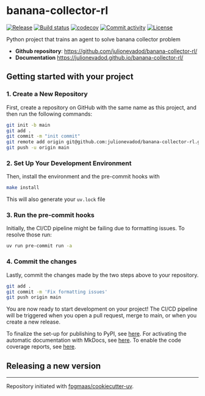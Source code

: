 # banana-collector-rl

[![Release](https://img.shields.io/github/v/release/julionevadod/banana-collector-rl)](https://img.shields.io/github/v/release/julionevadod/banana-collector-rl)
[![Build status](https://img.shields.io/github/actions/workflow/status/julionevadod/banana-collector-rl/main.yml?branch=main)](https://github.com/julionevadod/banana-collector-rl/actions/workflows/main.yml?query=branch%3Amain)
[![codecov](https://codecov.io/gh/julionevadod/banana-collector-rl/branch/main/graph/badge.svg)](https://codecov.io/gh/julionevadod/banana-collector-rl)
[![Commit activity](https://img.shields.io/github/commit-activity/m/julionevadod/banana-collector-rl)](https://img.shields.io/github/commit-activity/m/julionevadod/banana-collector-rl)
[![License](https://img.shields.io/github/license/julionevadod/banana-collector-rl)](https://img.shields.io/github/license/julionevadod/banana-collector-rl)

Python project that trains an agent to solve banana collector problem

- **Github repository**: <https://github.com/julionevadod/banana-collector-rl/>
- **Documentation** <https://julionevadod.github.io/banana-collector-rl/>

## Getting started with your project

### 1. Create a New Repository

First, create a repository on GitHub with the same name as this project, and then run the following commands:

```bash
git init -b main
git add .
git commit -m "init commit"
git remote add origin git@github.com:julionevadod/banana-collector-rl.git
git push -u origin main
```

### 2. Set Up Your Development Environment

Then, install the environment and the pre-commit hooks with

```bash
make install
```

This will also generate your `uv.lock` file

### 3. Run the pre-commit hooks

Initially, the CI/CD pipeline might be failing due to formatting issues. To resolve those run:

```bash
uv run pre-commit run -a
```

### 4. Commit the changes

Lastly, commit the changes made by the two steps above to your repository.

```bash
git add .
git commit -m 'Fix formatting issues'
git push origin main
```

You are now ready to start development on your project!
The CI/CD pipeline will be triggered when you open a pull request, merge to main, or when you create a new release.

To finalize the set-up for publishing to PyPI, see [here](https://fpgmaas.github.io/cookiecutter-uv/features/publishing/#set-up-for-pypi).
For activating the automatic documentation with MkDocs, see [here](https://fpgmaas.github.io/cookiecutter-uv/features/mkdocs/#enabling-the-documentation-on-github).
To enable the code coverage reports, see [here](https://fpgmaas.github.io/cookiecutter-uv/features/codecov/).

## Releasing a new version



---

Repository initiated with [fpgmaas/cookiecutter-uv](https://github.com/fpgmaas/cookiecutter-uv).
